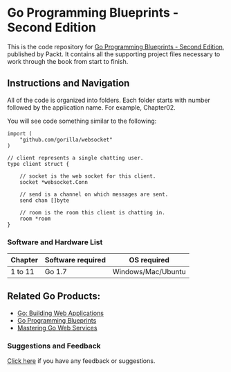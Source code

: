 # Go Programming Blueprints - Second Edition
This is the code repository for [Go Programming Blueprints - Second Edition](https://www.packtpub.com/application-development/go-programming-blueprints-second-edition?utm_source=github&utm_campaign=9781786468949&utm_medium=repository), published by Packt. It contains all the supporting project files necessary to work through the book from start to finish.

## Instructions and Navigation
All of the code is organized into folders. Each folder starts with number followed by the application name. For example, Chapter02.

You will see code something similar to the following:

```
import (
	"github.com/gorilla/websocket"
)

// client represents a single chatting user.
type client struct {

	// socket is the web socket for this client.
	socket *websocket.Conn

	// send is a channel on which messages are sent.
	send chan []byte

	// room is the room this client is chatting in.
	room *room
}

```

### Software and Hardware List

| Chapter  | Software required | OS required            |
| -------- | ------------------| ------------           |
| 1 to 11  | Go 1.7            | Windows/Mac/Ubuntu     |

## Related Go Products:
* [Go: Building Web Applications](https://www.packtpub.com/application-development/go-building-web-applications?utm_source=github&utm_campaign=9781787123496&utm_medium=repository)
* [Go Programming Blueprints](https://www.packtpub.com/application-development/go-programming-blueprints?utm_source=github&utm_campaign=9781783988020&utm_medium=repository)
* [Mastering Go Web Services](https://www.packtpub.com/web-development/mastering-go-web-services?utm_source=github&utm_campaign=9781783981304&utm_medium=repository)






### Suggestions and Feedback
[Click here](https://docs.google.com/forms/d/e/1FAIpQLSe5qwunkGf6PUvzPirPDtuy1Du5Rlzew23UBp2S-P3wB-GcwQ/viewform) if you have any feedback or suggestions.
